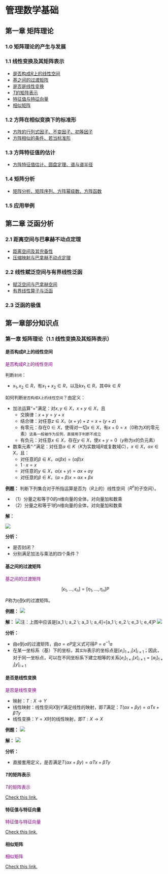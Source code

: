 # 管理数学基础
## 第一章 矩阵理论
### 1.0 矩阵理论的产生与发展
### 1.1 线性变换及其矩阵表示
- [是否构成$R$上的线性空间](#010101)
- [基之间的过渡矩阵](#010102)
- [是否是线性变换](#010103)
- [$T$的矩阵表示](#010104)
- [特征值与特征向量](#010105)
- [相似矩阵](#010106)
### 1.2 方阵在相似变换下的标准形
- [方阵的行列式因子、不变因子、初等因子](./notes/0104方阵的行列式因子、不变因子、初等因子.md)
- [方阵相似的条件、若当标准形](./notes/0105方阵相似的条件、若当标准形.md)
### 1.3 方阵特征值的估计
- [方阵特征值估计、圆盘定理、谱与谱半径](./notes/0106方阵特征值估计、圆盘定理、谱与谱半径.md)
### 1.4 矩阵分析
- [矩阵分析、矩阵序列、方阵幂级数、方阵函数](./notes/0107矩阵分析、矩阵序列、方阵幂级数、方阵函数.md)
### 1.5 应用举例
## 第二章 泛函分析
### 2.1 距离空间与巴拿赫不动点定理
- [距离空间及其完备性](./notes/0201距离空间及其完备性.md)
- [压缩映射与巴拿赫不动点定理](./notes/0202压缩映射与巴拿赫不动点定理.md)
### 2.2 线性赋泛空间与有界线性泛函
- [赋泛空间与巴拿赫空间](./notes/0203赋泛空间与巴拿赫空间.md)
- [有界线性算子与泛函]()
### 2.3 泛函的极值

## 第一章部分知识点
### 第一章 矩阵理论（1.1 线性变换及其矩阵表示）
#### 是否构成$R$上的线性空间
<a id="010101" style="color: #800080">是否构成$R$上的线性空间</a>

判断`封闭`：
- $x_1, x_2 \in R$，有$x_1+x_2 \in R$，以及$kx_1 \in R$，其中$k \in R$

如何判断`是否构成X上的线性空间`？由定义：
- 加法运算“+”满足：对$x,y\in X$，$x+y\in X$，且
  - 交换律：$x+y=y+x$
  - 结合律：对任意$z\in X$，$(x+y)+z=x+(y+z)$
  - 有零元：存在$0\in X$，使得对一切$x\in X$，有$x+0=x$（$0$称为$X$的零元素）`这条一般被作为反例，直接用于判断不成立`
  - 有负元：对任意$x\in X$，存在$y\in X$，使$x+y=0$（$y$称为$x$的负元素）
- 数乘元素“·”满足：对任意$\alpha \in K$（$K$为实数域$R$或复数域$C$），$x \in X$，$\alpha x \in X$，且：
  - 对任意的$\beta \in K$，$\alpha (\beta x) = (\alpha \beta)x$
  - $1 \cdot x = x$
  - 对任意的$y \in X$，$\alpha(x + y) = \alpha x + \alpha y$
  - 对任意的$\beta \in K$，$(\alpha + \beta)x = \alpha x + \beta x$

**例题：** 判断下列集合对于所指运算是否为（$R$上的）线性空间（$R^n$的子空间）。
- （1）分量之和等于0的$n$维向量的全体，对向量加和数乘
- （2）分量之和等于1的$n$维向量的全体，对向量加和数乘

**解：**

![](./images/010101.png)

**分析：**
- 是否封闭？
- 分别满足加法与乘法的四个条件？

#### 基之间的过渡矩阵
<a id="010102" style="color: #800080">基之间的过渡矩阵</a>

$$[\epsilon_1, ...,\epsilon_n] = [\eta_1, ...,\eta_n]P$$

$P$称为$\eta$到$\epsilon$的过渡矩阵。

**例题：**
![](./images/010102.png)

**解：**
![注：上图中应该是$[a_1 \; a_2 \; a_3 \; a_4]=[a_1 \; e_2 \; e_3 \; e_4]P$](./images/010103.png)
![](./images/010104.png)

**分析：**
- 由$e$到$a$的过渡矩阵，由$a=eP$定义式可得$P=e^{-1}a$
- 在某一坐标系（基）下的坐标，其`实际`表示的坐标点是$[e_i]_{1\times i}[x]_{i \times 1}$；因此，对于同一坐标点，可以在不同坐标系下建立相等的关系$[e_i]_{1\times i}[x]_{i \times 1} = [a_i]_{1\times i}[y]_{i \times 1}$

#### 是否是线性变换
<a id="010103" style="color: #800080">是否是线性变换</a>

- 映射：$T: X \rightarrow Y$
- 线性映射：线性空间$X$到$Y$满足线性的映射，即$T$满足：$T(\alpha x + \beta y) = \alpha T x + \beta T y$
- 线性变换：$Y=X$时的线性映射，即$T: X\rightarrow X$

**例题：**
![](./images/010105.png)

**解：**
![](./images/010106.png)

**分析：**
- 直接套用定义，是否满足$T(\alpha x + \beta y) = \alpha T x + \beta T y$

#### $T$的矩阵表示
<a id="010104" style="color: #800080">$T$的矩阵表示</a>

[Check this link.](./notes/0101T的矩阵表示.md)

#### 特征值与特征向量
<a id="010105" style="color: #800080">特征值与特征向量</a>

[Check this link.](./notes/0102特征值与特征向量.md)

#### 相似矩阵
<a id="010106" style="color: #800080">相似矩阵</a>

[Check this link.](./notes/0103相似矩阵.md)

